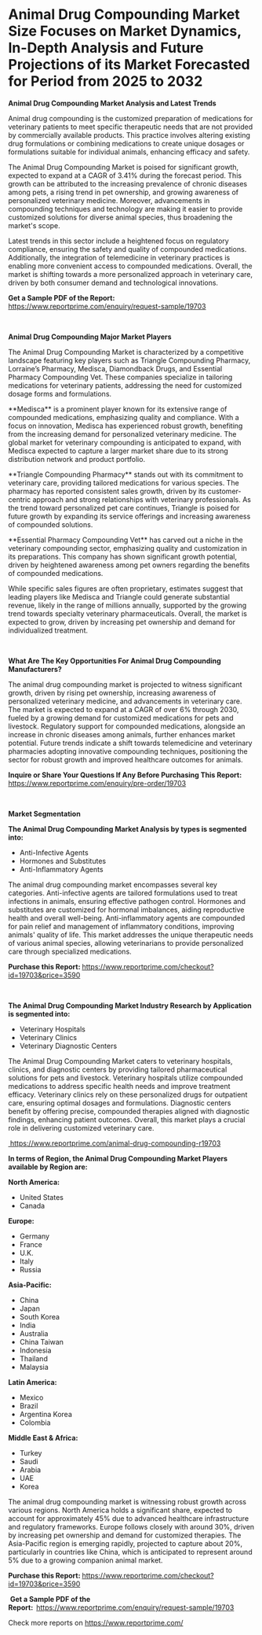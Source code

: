 <p><h1>Animal Drug Compounding Market Size Focuses on Market Dynamics, In-Depth Analysis and Future Projections of its Market Forecasted for Period from 2025 to 2032</h1></p><p><strong>Animal Drug Compounding Market Analysis and Latest Trends</strong></p>
<p><p>Animal drug compounding is the customized preparation of medications for veterinary patients to meet specific therapeutic needs that are not provided by commercially available products. This practice involves altering existing drug formulations or combining medications to create unique dosages or formulations suitable for individual animals, enhancing efficacy and safety.</p><p>The Animal Drug Compounding Market is poised for significant growth, expected to expand at a CAGR of 3.41% during the forecast period. This growth can be attributed to the increasing prevalence of chronic diseases among pets, a rising trend in pet ownership, and growing awareness of personalized veterinary medicine. Moreover, advancements in compounding techniques and technology are making it easier to provide customized solutions for diverse animal species, thus broadening the market's scope.</p><p>Latest trends in this sector include a heightened focus on regulatory compliance, ensuring the safety and quality of compounded medications. Additionally, the integration of telemedicine in veterinary practices is enabling more convenient access to compounded medications. Overall, the market is shifting towards a more personalized approach in veterinary care, driven by both consumer demand and technological innovations.</p></p>
<p><strong>Get a Sample PDF of the Report:&nbsp;</strong> <a href="https://www.reportprime.com/enquiry/request-sample/19703?utm_campaign=3557&utm_medium=2&utm_source=Github&utm_content=ia&utm_term=20032025&utm_id=animal-drug-compounding">https://www.reportprime.com/enquiry/request-sample/19703</a></p>
<p>&nbsp;</p>
<p><strong>Animal Drug Compounding Major Market Players</strong></p>
<p><p>The Animal Drug Compounding Market is characterized by a competitive landscape featuring key players such as Triangle Compounding Pharmacy, Lorraine’s Pharmacy, Medisca, Diamondback Drugs, and Essential Pharmacy Compounding Vet. These companies specialize in tailoring medications for veterinary patients, addressing the need for customized dosage forms and formulations.</p><p>**Medisca** is a prominent player known for its extensive range of compounded medications, emphasizing quality and compliance. With a focus on innovation, Medisca has experienced robust growth, benefiting from the increasing demand for personalized veterinary medicine. The global market for veterinary compounding is anticipated to expand, with Medisca expected to capture a larger market share due to its strong distribution network and product portfolio.</p><p>**Triangle Compounding Pharmacy** stands out with its commitment to veterinary care, providing tailored medications for various species. The pharmacy has reported consistent sales growth, driven by its customer-centric approach and strong relationships with veterinary professionals. As the trend toward personalized pet care continues, Triangle is poised for future growth by expanding its service offerings and increasing awareness of compounded solutions.</p><p>**Essential Pharmacy Compounding Vet** has carved out a niche in the veterinary compounding sector, emphasizing quality and customization in its preparations. This company has shown significant growth potential, driven by heightened awareness among pet owners regarding the benefits of compounded medications.</p><p>While specific sales figures are often proprietary, estimates suggest that leading players like Medisca and Triangle could generate substantial revenue, likely in the range of millions annually, supported by the growing trend towards specialty veterinary pharmaceuticals. Overall, the market is expected to grow, driven by increasing pet ownership and demand for individualized treatment.</p></p>
<p>&nbsp;</p>
<p><strong>What Are The Key Opportunities For Animal Drug Compounding Manufacturers?</strong></p>
<p><p>The animal drug compounding market is projected to witness significant growth, driven by rising pet ownership, increasing awareness of personalized veterinary medicine, and advancements in veterinary care. The market is expected to expand at a CAGR of over 6% through 2030, fueled by a growing demand for customized medications for pets and livestock. Regulatory support for compounded medications, alongside an increase in chronic diseases among animals, further enhances market potential. Future trends indicate a shift towards telemedicine and veterinary pharmacies adopting innovative compounding techniques, positioning the sector for robust growth and improved healthcare outcomes for animals.</p></p>
<p><strong>Inquire or Share Your Questions If Any Before Purchasing This Report:</strong> <a href="https://www.reportprime.com/enquiry/pre-order/19703?utm_campaign=3557&utm_medium=2&utm_source=Github&utm_content=ia&utm_term=20032025&utm_id=animal-drug-compounding">https://www.reportprime.com/enquiry/pre-order/19703</a></p>
<p>&nbsp;</p>
<p><strong>Market Segmentation</strong></p>
<p><strong>The Animal Drug Compounding Market Analysis by types is segmented into:</strong></p>
<p><ul><li>Anti-Infective Agents</li><li>Hormones and Substitutes</li><li>Anti-Inflammatory Agents</li></ul></p>
<p><p>The animal drug compounding market encompasses several key categories. Anti-infective agents are tailored formulations used to treat infections in animals, ensuring effective pathogen control. Hormones and substitutes are customized for hormonal imbalances, aiding reproductive health and overall well-being. Anti-inflammatory agents are compounded for pain relief and management of inflammatory conditions, improving animals' quality of life. This market addresses the unique therapeutic needs of various animal species, allowing veterinarians to provide personalized care through specialized medications.</p></p>
<p><strong>Purchase this Report:&nbsp;</strong><a href="https://www.reportprime.com/checkout?id=19703&price=3590&utm_campaign=3557&utm_medium=2&utm_source=Github&utm_content=ia&utm_term=20032025&utm_id=animal-drug-compounding">https://www.reportprime.com/checkout?id=19703&price=3590</a></p>
<p>&nbsp;</p>
<p><strong>The Animal Drug Compounding Market Industry Research by Application is segmented into:</strong></p>
<p><ul><li>Veterinary Hospitals</li><li>Veterinary Clinics</li><li>Veterinary Diagnostic Centers</li></ul></p>
<p><p>The Animal Drug Compounding Market caters to veterinary hospitals, clinics, and diagnostic centers by providing tailored pharmaceutical solutions for pets and livestock. Veterinary hospitals utilize compounded medications to address specific health needs and improve treatment efficacy. Veterinary clinics rely on these personalized drugs for outpatient care, ensuring optimal dosages and formulations. Diagnostic centers benefit by offering precise, compounded therapies aligned with diagnostic findings, enhancing patient outcomes. Overall, this market plays a crucial role in delivering customized veterinary care.</p></p>
<p><a href="https://www.reportprime.com/animal-drug-compounding-r19703?utm_campaign=3557&utm_medium=2&utm_source=Github&utm_content=ia&utm_term=20032025&utm_id=animal-drug-compounding">&nbsp;https://www.reportprime.com/animal-drug-compounding-r19703</a></p>
<p><strong>In terms of Region, the Animal Drug Compounding Market Players available by Region are:</strong></p>
<p>
    <p> <strong> North America: </strong>
        <ul>
            <li>United States</li>
            <li>Canada</li>
        </ul>
        </p> 
    <p> <strong> Europe: </strong>
        <ul>
            <li>Germany</li>
            <li>France</li>
            <li>U.K.</li>
            <li>Italy</li>
            <li>Russia</li>
        </ul>
        </p> 
    <p> <strong> Asia-Pacific: </strong>
        <ul>
            <li>China</li>
            <li>Japan</li>
            <li>South Korea</li>
            <li>India</li>
            <li>Australia</li>
            <li>China Taiwan</li>
            <li>Indonesia</li>
            <li>Thailand</li>
            <li>Malaysia</li>
        </ul>
        </p> 
    <p> <strong> Latin America: </strong>
        <ul>
            <li>Mexico</li>
            <li>Brazil</li>
            <li>Argentina Korea</li>
            <li>Colombia</li>
        </ul>
        </p> 
    <p> <strong> Middle East & Africa: </strong>
        <ul>
            <li>Turkey</li>
            <li>Saudi</li>
            <li>Arabia</li>
            <li>UAE</li>
            <li>Korea</li>
        </ul>
    </p>
    </p>
<p><p>The animal drug compounding market is witnessing robust growth across various regions. North America holds a significant share, expected to account for approximately 45% due to advanced healthcare infrastructure and regulatory frameworks. Europe follows closely with around 30%, driven by increasing pet ownership and demand for customized therapies. The Asia-Pacific region is emerging rapidly, projected to capture about 20%, particularly in countries like China, which is anticipated to represent around 5% due to a growing companion animal market.</p></p>
<p><strong>Purchase this Report: </strong><a href="https://www.reportprime.com/checkout?id=19703&price=3590&utm_campaign=3557&utm_medium=2&utm_source=Github&utm_content=ia&utm_term=20032025&utm_id=animal-drug-compounding">https://www.reportprime.com/checkout?id=19703&price=3590</a></p>
<p>&nbsp;<strong>Get a Sample PDF of the Report:&nbsp;&nbsp;</strong><a href="https://www.reportprime.com/enquiry/request-sample/19703?utm_campaign=3557&utm_medium=2&utm_source=Github&utm_content=ia&utm_term=20032025&utm_id=animal-drug-compounding">https://www.reportprime.com/enquiry/request-sample/19703</a></p>
<p><strong></strong></p>
<p>Check more reports on <a href="https://www.reportprime.com/?utm_campaign=3557&utm_medium=2&utm_source=Github&utm_content=ia&utm_term=20032025&utm_id=animal-drug-compounding">https://www.reportprime.com/</a></p>